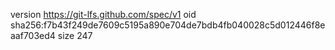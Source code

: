 version https://git-lfs.github.com/spec/v1
oid sha256:f7b43f249de7609c5195a890e704de7bdb4fb040028c5d012446f8eaaf703ed4
size 247

